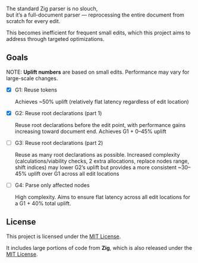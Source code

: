 The standard Zig parser is no slouch,  
but it’s a full-document parser — reprocessing the entire document from scratch for every edit.

This becomes inefficient for frequent small edits, which this project aims to address through targeted optimizations.

## Goals

NOTE: **Uplift numbers** are based on small edits. Performance may vary for large-scale changes.

- [x] G1: Reuse tokens

    Achieves ~50% uplift (relatively flat latency regardless of edit location)

- [x] G2: Reuse root declarations (part 1)

    Reuse root declarations before the edit point, with performance gains increasing toward document end.
    Achieves G1 + 0–45% uplift

- [ ] G3: Reuse root declarations (part 2)

    Reuse as many root declarations as possible.
    Increased complexity (calculations/viability checks, 2 extra allocations, replace nodes range, shift indices) may lower G2’s uplift but provides a more consistent ~30–45% uplift over G1 across all edit locations

- [ ] G4: Parse only affected nodes

    High complexity. Aims to ensure flat latency across all edit locations for a G1 + 40% total uplift. 

## License

This project is licensed under the [MIT License](LICENSE).

It includes large portions of code from **Zig**, which is also released under the [MIT License](LICENSE-ZIG).
